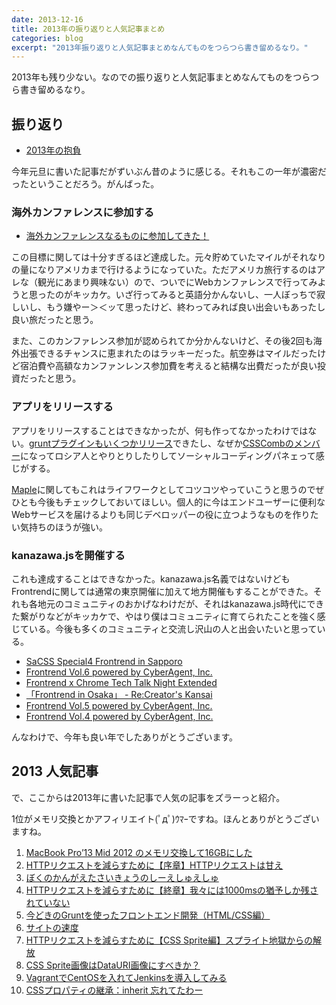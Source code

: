 ```yaml
---
date: 2013-12-16
title: 2013年の振り返りと人気記事まとめ
categories: blog
excerpt: "2013年振り返りと人気記事まとめなんてものをつらつら書き留めるなり。"
---
```


2013年も残り少ない。なのでの振り返りと人気記事まとめなんてものをつらつら書き留めるなり。

## 振り返り

+ [2013年の抱負](http://t32k.me/mol/log/new-years-resolutions-2013/)

今年元旦に書いた記事だがずいぶん昔のように感じる。それもこの一年が濃密だったということだろう。がんばった。

### 海外カンファレンスに参加する

+ [海外カンファレンスなるものに参加してきた！](http://t32k.me/mol/log/velocity2013/)

この目標に関しては十分すぎるほど達成した。元々貯めていたマイルがそれなりの量になりアメリカまで行けるようになっていた。ただアメリカ旅行するのはアレな（観光にあまり興味ない）ので、ついでにWebカンファレンスで行ってみようと思ったのがキッカケ。いざ行ってみると英語分かんないし、一人ぼっちで寂しいし、もう嫌やー＞＜ッて思ったけど、終わってみれば良い出会いもあったし良い旅だったと思う。

また、このカンファレンス参加が認められてか分かんないけど、その後2回も海外出張できるチャンスに恵まれたのはラッキーだった。航空券はマイルだったけど宿泊費や高額なカンファンレンス参加費を考えると結構な出費だったが良い投資だったと思う。

### アプリをリリースする

アプリをリリースすることはできなかったが、何も作ってなかったわけではない。[gruntプラグインもいくつかリリース](https://npmjs.org/~t32k)できたし、なぜか[CSSCombのメンバー](https://github.com/csscomb?tab=members)になってロシア人とやりとりしたりしてソーシャルコーディングパネェって感じがする。

[Maple](https://github.com/t32k/maple)に関してもこれはライフワークとしてコツコツやっていこうと思うのでぜひとも今後もチェックしておいてほしい。個人的に今はエンドユーザーに便利なWebサービスを届けるよりも同じデベロッパーの役に立つようなものを作りたい気持ちのほうが強い。

### kanazawa.jsを開催する

これも達成することはできなかった。kanazawa.js名義ではないけどもFrontrendに関しては通常の東京開催に加えて地方開催もすることができた。それも各地元のコミュニティのおかげなわけだが、それはkanazawa.js時代にできた繋がりなどがキッカケで、やはり僕はコミュニティに育てられたことを強く感じている。今後も多くのコミュニティと交流し沢山の人と出会いたいと思っている。

+ [SaCSS Special4 Frontrend in Sapporo ](http://sacss.net/special04/)
+ [Frontrend Vol.6 powered by CyberAgent, Inc.](http://frontrend.github.io/events/06/)
+ [Frontrend x Chrome Tech Talk Night Extended](http://frontrend.github.io/events/chrome/)
+ [「Frontrend in Osaka」 - Re:Creator's Kansai](http://recreators.doorkeeper.jp/events/5240)
+ [Frontrend Vol.5 powered by CyberAgent, Inc.](http://frontrend.github.io/events/05/)
+ [Frontrend Vol.4 powered by CyberAgent, Inc.](http://frontrend.github.io/events/04/)

んなわけで、今年も良い年でしたありがとうございます。

## 2013 人気記事

で、ここからは2013年に書いた記事で人気の記事をズラーっと紹介。

1位がメモリ交換とかアフィリエイト(ﾟдﾟ)ｳﾏｰですね。ほんとありがとうございますね。

1. [MacBook Pro’13 Mid 2012 のメモリ交換して16GBにした](http://t32k.me/mol/log/macbook-pro-how-to-remove-and-install-memory/)
2. [HTTPリクエストを減らすために【序章】HTTPリクエストは甘え](http://t32k.me/mol/log/reduce-http-requests-overview/)
3. [ぼくのかんがえたさいきょうのしーえしゅえしゅ](http://t32k.me/mol/log/the-perfect-css-i-thought/)
4. [HTTPリクエストを減らすために【終章】我々には1000msの猶予しか残されていない](http://t32k.me/mol/log/reduce-http-requests-one-second/)
5. [今どきのGruntを使ったフロントエンド開発（HTML/CSS編）](http://t32k.me/mol/log/modern-development-workflow-with-grunt/)
6. [サイトの速度](http://t32k.me/mol/log/no-more-stopwatch/)
7. [HTTPリクエストを減らすために【CSS Sprite編】スプライト地獄からの解放](http://t32k.me/mol/log/reduce-http-requests-css-sprite/)
8. [CSS Sprite画像はDataURI画像にすべきか？](http://t32k.me/mol/log/sprite-image-vs-inline-image/)
9. [VagrantでCentOSを入れてJenkinsを導入してみる](http://t32k.me/mol/log/vagrant1-2-centos6-4-jenkins1-5/)
10. [CSSプロパティの継承：inherit 忘れてたわー](http://t32k.me/mol/log/inheriting-link-colour/)
